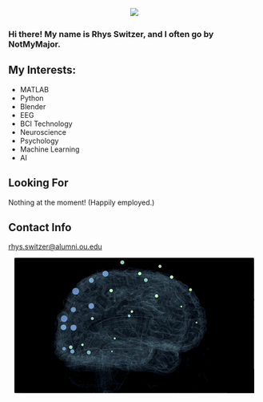 


<p align="center">
  <img src="BlenderEEGBrainCompressedTransparent.gif" />
</p>

### Hi there! My name is Rhys Switzer, and I often go by NotMyMajor.
## My Interests:
* MATLAB
* Python
* Blender
* EEG
* BCI Technology
* Neuroscience
* Psychology
* Machine Learning
* AI

## Looking For
Nothing at the moment! (Happily employed.)

## Contact Info
rhys.switzer@alumni.ou.edu



<!---
NotMyMajor/NotMyMajor is a ✨ special ✨ repository because its `README.md` (this file) appears on your GitHub profile.
You can click the Preview link to take a look at your changes.
--->

<p align="center">
  <img src="OpenBCI-WebXR-EEG.gif" />
</p>
